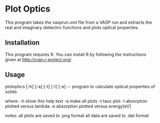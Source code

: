 Plot Optics
=============

This program takes the vasprun.xml file from a VASP run and extracts the real and imaginary dielectric functions and plots optical properties.

Installation
-----------

This program requires R. You can install R by following the instructions given at http://cran.r-project.org/

Usage
-----

plotoptics [-h] [-a] [-t] [-l] [-e] -- program to calculate optical properties of solids

where:
    -h  show this help text
    -a	make all plots
    -t	tauc plot
    -l	absorption plotted versus lambda
    -e	absorption plotted versus energy[eV]

notes:
    all plots are saved to .png format
    all data are saved to .dat format

